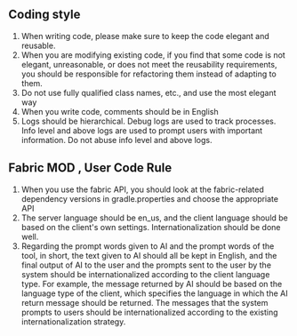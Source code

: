 ## Coding style
1. When writing code, please make sure to keep the code elegant and reusable.
2. When you are modifying existing code, if you find that some code is not elegant, unreasonable, or does not meet the reusability requirements, you should be responsible for refactoring them instead of adapting to them.
3. Do not use fully qualified class names, etc., and use the most elegant way
4. When you write code, comments should be in English
5. Logs should be hierarchical. Debug logs are used to track processes. Info level and above logs are used to prompt users with important information. Do not abuse info level and above logs.



## Fabric MOD , User Code Rule
1. When you use the fabric API, you should look at the fabric-related dependency versions in gradle.properties and choose the appropriate API
2. The server language should be en_us, and the client language should be based on the client's own settings. Internationalization should be done well.
3. Regarding the prompt words given to AI and the prompt words of the tool, in short, the text given to AI should all be kept in English, and the final output of AI to the user and the prompts sent to the user by the system should be internationalized according to the client language type.
   For example, the message returned by AI should be based on the language type of the client, which specifies the language in which the AI return message should be returned.
   The messages that the system prompts to users should be internationalized according to the existing internationalization strategy.